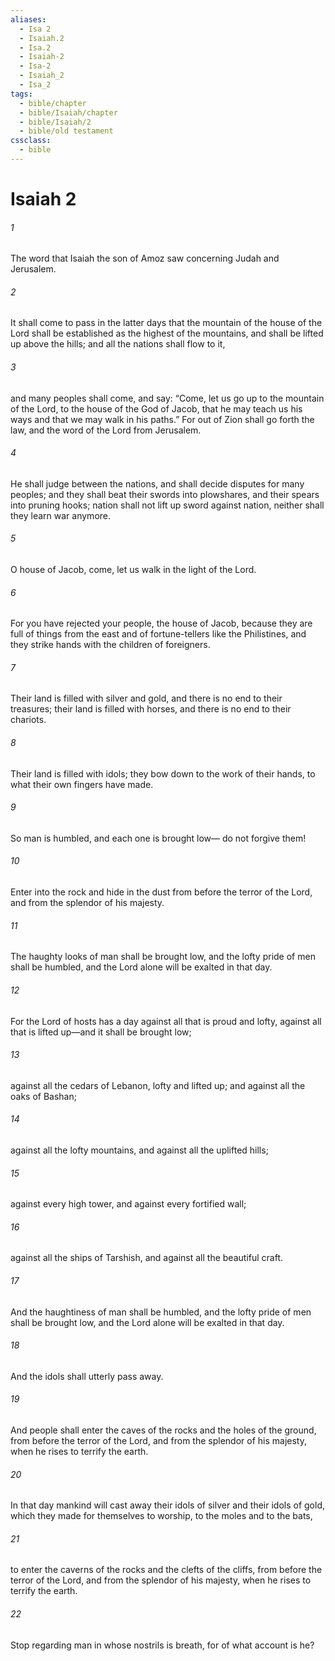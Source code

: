```yaml
---
aliases:
  - Isa 2
  - Isaiah.2
  - Isa.2
  - Isaiah-2
  - Isa-2
  - Isaiah_2
  - Isa_2
tags:
  - bible/chapter
  - bible/Isaiah/chapter
  - bible/Isaiah/2
  - bible/old testament
cssclass:
  - bible
---
```


# Isaiah 2

###### 1
The word that Isaiah the son of Amoz saw concerning Judah and Jerusalem.
###### 2
It shall come to pass in the latter days that the mountain of the house of the Lord shall be established as the highest of the mountains, and shall be lifted up above the hills; and all the nations shall flow to it,
###### 3
and many peoples shall come, and say: “Come, let us go up to the mountain of the Lord, to the house of the God of Jacob, that he may teach us his ways and that we may walk in his paths.” For out of Zion shall go forth the law, and the word of the Lord from Jerusalem.
###### 4
He shall judge between the nations, and shall decide disputes for many peoples;   and they shall beat their swords into plowshares, and their spears into pruning hooks;   nation shall not lift up sword against nation, neither shall they learn war anymore.
###### 5
O house of Jacob, come, let us walk in the light of the Lord.
###### 6
For you have rejected your people, the house of Jacob, because they are full of things from the east and of fortune-tellers like the Philistines, and they strike hands with the children of foreigners.
###### 7
Their land is filled with silver and gold, and there is no end to their treasures; their land is filled with horses, and there is no end to their chariots.
###### 8
Their land is filled with idols; they bow down to the work of their hands, to what their own fingers have made.
###### 9
So man is humbled, and each one is brought low— do not forgive them!
###### 10
Enter into the rock and hide in the dust   from before the terror of the Lord, and from the splendor of his majesty.
###### 11
The haughty looks of man shall be brought low, and the lofty pride of men shall be humbled, and the Lord alone will be exalted in that day.
###### 12
For the Lord of hosts has a day against all that is proud and lofty, against all that is lifted up—and it shall be brought low;
###### 13
against all the cedars of Lebanon, lofty and lifted up; and against all the oaks of Bashan;
###### 14
against all the lofty mountains, and against all the uplifted hills;
###### 15
against every high tower, and against every fortified wall;
###### 16
against all the ships of Tarshish, and against all the beautiful craft.
###### 17
And the haughtiness of man shall be humbled, and the lofty pride of men shall be brought low, and the Lord alone will be exalted in that day.
###### 18
And the idols shall utterly pass away.
###### 19
And people shall enter the caves of the rocks and the holes of the ground, from before the terror of the Lord, and from the splendor of his majesty,   when he rises to terrify the earth.
###### 20
In that day mankind will cast away their idols of silver and their idols of gold, which they made for themselves to worship, to the moles and to the bats,
###### 21
to enter the caverns of the rocks and the clefts of the cliffs, from before the terror of the Lord, and from the splendor of his majesty,   when he rises to terrify the earth.
###### 22
Stop regarding man   in whose nostrils is breath, for of what account is he?


